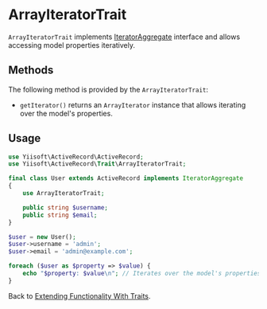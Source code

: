 # ArrayIteratorTrait

`ArrayIteratorTrait` implements [IteratorAggregate](https://www.php.net/manual/en/class.iteratoraggregate.php) interface and allows accessing model properties iteratively.

## Methods

The following method is provided by the `ArrayIteratorTrait`:

- `getIterator()` returns an `ArrayIterator` instance that allows iterating over the model's properties.

## Usage

```php
use Yiisoft\ActiveRecord\ActiveRecord;
use Yiisoft\ActiveRecord\Trait\ArrayIteratorTrait;

final class User extends ActiveRecord implements IteratorAggregate
{
    use ArrayIteratorTrait;

    public string $username;
    public string $email;
}

$user = new User();
$user->username = 'admin';
$user->email = 'admin@example.com';

foreach ($user as $property => $value) {
    echo "$property: $value\n"; // Iterates over the model's properties
}
```

Back to [Extending Functionality With Traits](traits.md).
